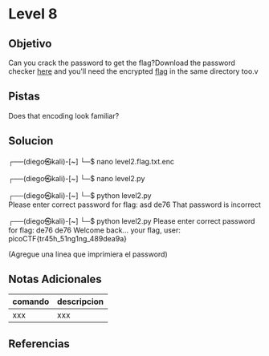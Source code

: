 # Level 8
## Objetivo
Can you crack the password to get the flag?Download the password checker [here](https://artifacts.picoctf.net/c/13/level2.py) and you'll need the encrypted [flag](https://artifacts.picoctf.net/c/13/level2.flag.txt.enc) in the same directory too.v
## Pistas
Does that encoding look familiar?
## Solucion
┌──(diego㉿kali)-[~]
└─$ nano level2.flag.txt.enc 
                                                                                                        
┌──(diego㉿kali)-[~]
└─$ nano level2.py 
                                                                                                        
┌──(diego㉿kali)-[~]
└─$ python level2.py                                         
Please enter correct password for flag: asd
de76
That password is incorrect
                                                                                                        
┌──(diego㉿kali)-[~]
└─$ python level2.py
Please enter correct password for flag: de76
de76
Welcome back... your flag, user:
picoCTF{tr45h_51ng1ng_489dea9a}

(Agregue una linea que imprimiera el password)
## Notas Adicionales
|comando|descripcion|
|-------|-----------|
|xxx|xxx|
## Referencias
